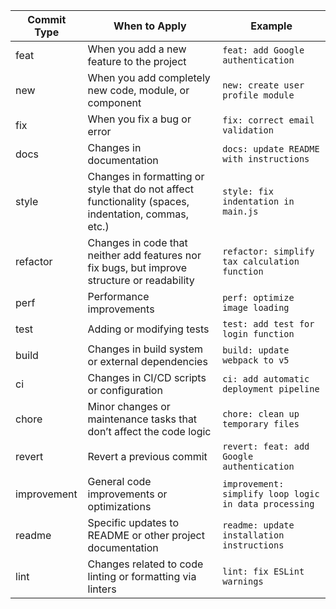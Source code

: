 | Commit Type | When to Apply | Example |
|-------------|---------------|---------|
| feat        | When you add a new feature to the project | `feat: add Google authentication` |
| new         | When you add completely new code, module, or component | `new: create user profile module` |
| fix         | When you fix a bug or error | `fix: correct email validation` |
| docs        | Changes in documentation | `docs: update README with instructions` |
| style       | Changes in formatting or style that do not affect functionality (spaces, indentation, commas, etc.) | `style: fix indentation in main.js` |
| refactor    | Changes in code that neither add features nor fix bugs, but improve structure or readability | `refactor: simplify tax calculation function` |
| perf        | Performance improvements | `perf: optimize image loading` |
| test        | Adding or modifying tests | `test: add test for login function` |
| build       | Changes in build system or external dependencies | `build: update webpack to v5` |
| ci          | Changes in CI/CD scripts or configuration | `ci: add automatic deployment pipeline` |
| chore       | Minor changes or maintenance tasks that don’t affect the code logic | `chore: clean up temporary files` |
| revert      | Revert a previous commit | `revert: feat: add Google authentication` |
| improvement | General code improvements or optimizations | `improvement: simplify loop logic in data processing` |
| readme      | Specific updates to README or other project documentation | `readme: update installation instructions` |
| lint        | Changes related to code linting or formatting via linters | `lint: fix ESLint warnings` |

